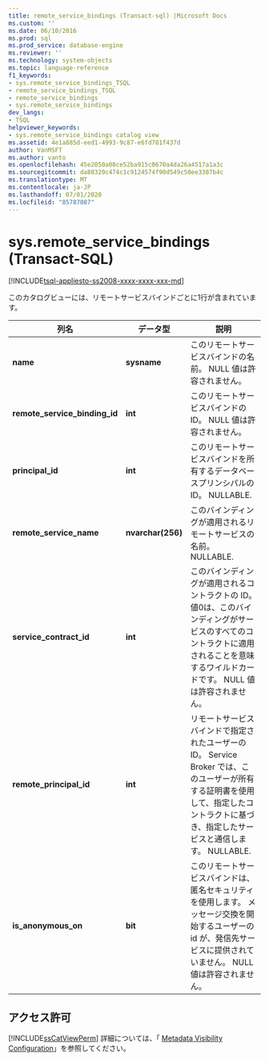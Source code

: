 ```yaml
---
title: remote_service_bindings (Transact-sql) |Microsoft Docs
ms.custom: ''
ms.date: 06/10/2016
ms.prod: sql
ms.prod_service: database-engine
ms.reviewer: ''
ms.technology: system-objects
ms.topic: language-reference
f1_keywords:
- sys.remote_service_bindings_TSQL
- remote_service_bindings_TSQL
- remote_service_bindings
- sys.remote_service_bindings
dev_langs:
- TSQL
helpviewer_keywords:
- sys.remote_service_bindings catalog view
ms.assetid: 4e1a885d-eed1-4993-9c87-e6fd781f437d
author: VanMSFT
ms.author: vanto
ms.openlocfilehash: 45e2050a08ce52ba915c0670a4da26a4517a1a3c
ms.sourcegitcommit: da88320c474c1c9124574f90d549c50ee3387b4c
ms.translationtype: MT
ms.contentlocale: ja-JP
ms.lasthandoff: 07/01/2020
ms.locfileid: "85787087"
---
```

# <a name="sysremote_service_bindings-transact-sql"></a>sys.remote_service_bindings (Transact-SQL)
[!INCLUDE[tsql-appliesto-ss2008-xxxx-xxxx-xxx-md](../../includes/applies-to-version/sqlserver.md)]

  このカタログビューには、リモートサービスバインドごとに1行が含まれています。 
  
|列名|データ型|説明|  
|-----------------|---------------|-----------------|  
|**name**|**sysname**|このリモートサービスバインドの名前。 NULL 値は許容されません。|  
|**remote_service_binding_id**|**int**|このリモートサービスバインドの ID。 NULL 値は許容されません。|  
|**principal_id**|**int**|このリモートサービスバインドを所有するデータベースプリンシパルの ID。 NULLABLE.|  
|**remote_service_name**|**nvarchar(256)**|このバインディングが適用されるリモートサービスの名前。 NULLABLE.|  
|**service_contract_id**|**int**|このバインディングが適用されるコントラクトの ID。 値0は、このバインディングがサービスのすべてのコントラクトに適用されることを意味するワイルドカードです。 NULL 値は許容されません。|  
|**remote_principal_id**|**int**|リモートサービスバインドで指定されたユーザーの ID。 Service Broker では、このユーザーが所有する証明書を使用して、指定したコントラクトに基づき、指定したサービスと通信します。 NULLABLE.|  
|**is_anonymous_on**|**bit**|このリモートサービスバインドは、匿名セキュリティを使用します。 メッセージ交換を開始するユーザーの id が、発信先サービスに提供されていません。 NULL 値は許容されません。|  
  
## <a name="permissions"></a>アクセス許可  
 [!INCLUDE[ssCatViewPerm](../../includes/sscatviewperm-md.md)] 詳細については、「 [Metadata Visibility Configuration](../../relational-databases/security/metadata-visibility-configuration.md)」を参照してください。  
  
  
